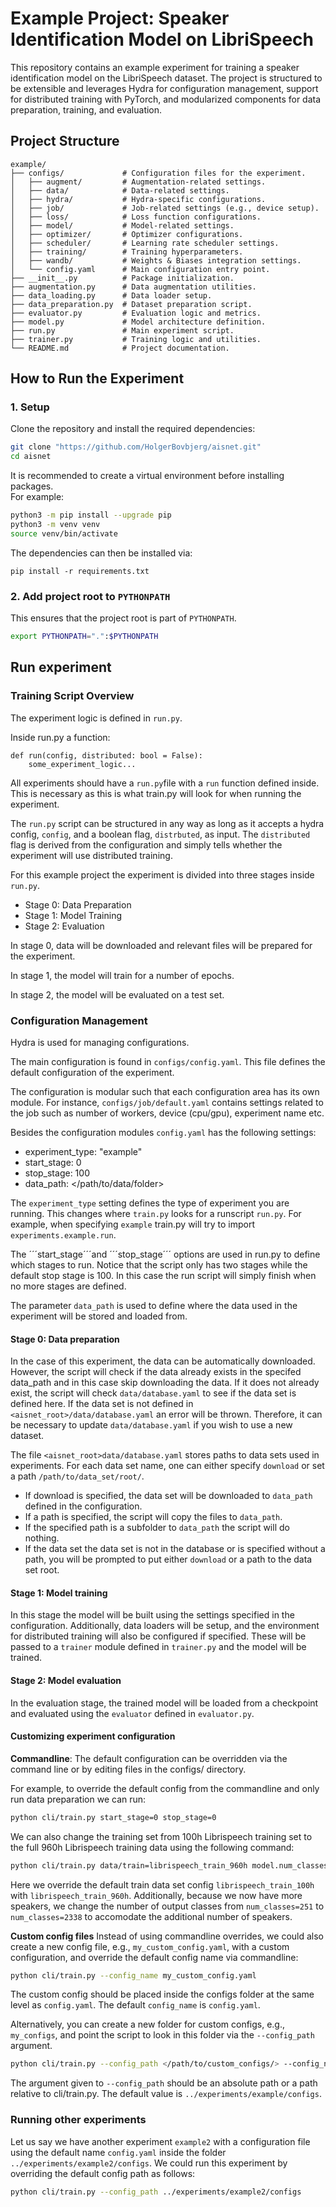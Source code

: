 # Example Project: Speaker Identification Model on LibriSpeech

This repository contains an example experiment for training a speaker identification model on the LibriSpeech dataset. 
The project is structured to be extensible and leverages Hydra for configuration management, support for distributed training with PyTorch, and modularized components for data preparation, training, and evaluation.

## Project Structure
```
example/
├── configs/             # Configuration files for the experiment.
│   ├── augment/         # Augmentation-related settings.
│   ├── data/            # Data-related settings.
│   ├── hydra/           # Hydra-specific configurations.
│   ├── job/             # Job-related settings (e.g., device setup).
│   ├── loss/            # Loss function configurations.
│   ├── model/           # Model-related settings.
│   ├── optimizer/       # Optimizer configurations.
│   ├── scheduler/       # Learning rate scheduler settings.
│   ├── training/        # Training hyperparameters.
│   ├── wandb/           # Weights & Biases integration settings.
│   └── config.yaml      # Main configuration entry point.
├── __init__.py          # Package initialization.
├── augmentation.py      # Data augmentation utilities.
├── data_loading.py      # Data loader setup.
├── data_preparation.py  # Dataset preparation script.
├── evaluator.py         # Evaluation logic and metrics.
├── model.py             # Model architecture definition.
├── run.py               # Main experiment script.
├── trainer.py           # Training logic and utilities.
└── README.md            # Project documentation.
```

## How to Run the Experiment
### 1. Setup
Clone the repository and install the required dependencies:
```bash
git clone "https://github.com/HolgerBovbjerg/aisnet.git"
cd aisnet
```

It is recommended to create a virtual environment before installing packages.  
For example:
```bash
python3 -m pip install --upgrade pip
python3 -m venv venv
source venv/bin/activate
```
The dependencies can then be installed via:
```
pip install -r requirements.txt
```

### 2. Add project root to ```PYTHONPATH```

This ensures that the project root is part of ```PYTHONPATH```.
```bash
export PYTHONPATH=".":$PYTHONPATH 
```

## Run experiment

### Training Script Overview

The experiment logic is defined in ```run.py```.

Inside run.py a function:
```
def run(config, distributed: bool = False):
    some_experiment_logic...
```

All experiments should have a ```run.py```file with a ```run``` function defined inside.
This is necessary as this is what train.py will look for when running the experiment. 

The ```run.py``` script can be structured in any way as long as it accepts a hydra config, ```config```, and a boolean flag, ```distrbuted```, as input.
The ```distributed``` flag is derived from the configuration and simply tells whether the experiment will use distributed training.

For this example project the experiment is divided into three stages inside ```run.py```.
- Stage 0: Data Preparation 
- Stage 1: Model Training 
- Stage 2: Evaluation

In stage 0, data will be downloaded and relevant files will be prepared for the experiment.

In stage 1, the model will train for a number of epochs.

In stage 2, the model will be evaluated on a test set.

### Configuration Management
Hydra is used for managing configurations.

The main configuration is found in ```configs/config.yaml```.
This file defines the default configuration of the experiment.

The configuration is modular such that each configuration area has its own module.
For instance, ```configs/job/default.yaml``` contains settings related to the job such as number of workers, device (cpu/gpu), experiment name etc.

Besides the configuration modules ```config.yaml``` has the following settings:
* experiment_type: "example"
* start_stage: 0 
* stop_stage: 100 
* data_path: </path/to/data/folder>

The ```experiment_type``` setting defines the type of experiment you are running.
This changes where ```train.py``` looks for a runscript ```run.py```.
For example, when specifying ```example``` train.py will try to import ```experiments.example.run```.

The ´´´start_stage´´´and ´´´stop_stage´´´ options are used in run.py to define which stages to run.
Notice that the script only has two stages while the default stop stage is 100.
In this case the run script will simply finish when no more stages are defined.

The parameter ```data_path``` is used to define where the data used in the experiment will be stored and loaded from.

#### Stage 0: Data preparation
In the case of this experiment, the data can be automatically downloaded. 
However, the script will check if the data already exists in the specifed data_path and in this case skip downloading the data.
If it does not already exist, the script will check ```data/database.yaml``` to see if the data set is defined here. 
If the data set is not defined in ```<aisnet_root>/data/database.yaml``` an error will be thrown.
Therefore, it can be necessary to update ```data/database.yaml``` if you wish to use a new dataset.

The file ```<aisnet_root>data/database.yaml``` stores paths to data sets used in experiments.
For each data set name, one can either specify ```download``` or set a path ```/path/to/data_set/root/```.
* If download is specified, the data set will be downloaded to ```data_path``` defined in the configuration.
* If a path is specified, the script will copy the files to ```data_path```. 
* If the specified path is a subfolder to ```data_path``` the script will do nothing.
* If the data set the data set is not in the database or is specified without a path, you will be prompted to put either ```download``` or a path to the data set root.

#### Stage 1: Model training
In this stage the model will be built using the settings specified in the configuration.
Additionally, data loaders will be setup, and the environment for distributed training will also be configured if specified.
These will be passed to a ```trainer``` module defined in ```trainer.py``` and the model will be trained.

#### Stage 2: Model evaluation
In the evaluation stage, the trained model will be loaded from a checkpoint and evaluated using the ```evaluator``` defined in ```evaluator.py```.

#### Customizing experiment configuration
**Commandline**: 
The default configuration can be overridden via the command line or by editing files in the configs/ directory.

For example, to override the default config from the commandline and only run data preparation we can run:
```bash
python cli/train.py start_stage=0 stop_stage=0
```

We can also change the training set from 100h Librispeech training set to the full 960h Librispeech training data using the following command:
```bash
python cli/train.py data/train=librispeech_train_960h model.num_classes=2338
```

Here we override the default train data set config ```librispeech_train_100h``` with ```librispeech_train_960h```.
Additionally, because we now have more speakers, we change the number of output classes from ```num_classes=251``` to ```num_classes=2338``` to accomodate the additional number of speakers.

**Custom config files**
Instead of using commandline overrides, we could also create a new config file, e.g., ```my_custom_config.yaml```, with a custom configuration, and override the default config name via commandline:
```bash
python cli/train.py --config_name my_custom_config.yaml
```
The custom config should be placed inside the configs folder at the same level as ```config.yaml```.
The default ```config_name``` is ```config.yaml```.  

Alternatively, you can create a new folder for custom configs, e.g., ```my_configs```, and point the script to look in this folder via the ```--config_path``` argument.
```bash
python cli/train.py --config_path </path/to/custom_configs/> --config_name my_custom_config.yaml
```

The argument given to ```--config_path``` should be an absolute path or a path relative to cli/train.py. 
The default value is ```../experiments/example/configs```.

### Running other experiments
Let us say we have another experiment ```example2``` with a configuration file using the default name ```config.yaml``` inside the folder ```../experiments/example2/configs```.
We could run this experiment by overriding the default config path as follows:

```bash
python cli/train.py --config_path ../experiments/example2/configs
```


